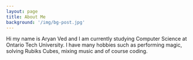 ```yaml
---
layout: page
title: About Me
background: '/img/bg-post.jpg'
---
```


Hi my name is Aryan Ved and I am currently studying Computer Science at Ontario Tech University.
I have many hobbies such as performing magic, solving Rubiks Cubes, mixing music and of course coding. 